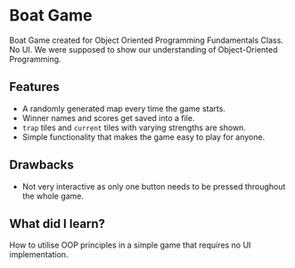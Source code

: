 # Boat Game
 Boat Game created for Object Oriented Programming Fundamentals Class. No UI. We were supposed to show our understanding of Object-Oriented Programming.
## Features
- A randomly generated map every time the game starts.
- Winner names and scores get saved into a file.
- `trap` tiles and `current` tiles with varying strengths are shown.
- Simple functionality that makes the game easy to play for anyone.
## Drawbacks
- Not very interactive as only one button needs to be pressed throughout the whole game.
## What did I learn?
How to utilise OOP principles in a simple game that requires no UI implementation.
